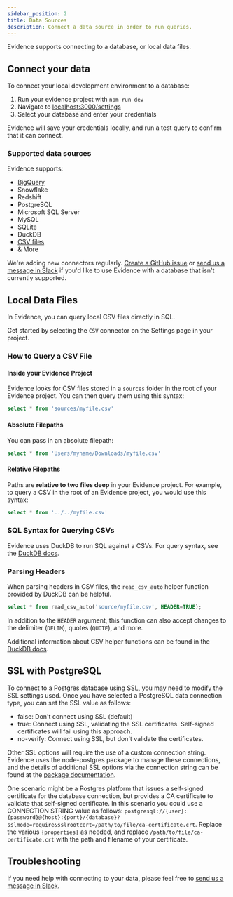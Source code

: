 ```yaml
---
sidebar_position: 2
title: Data Sources
description: Connect a data source in order to run queries.
---
```


Evidence supports connecting to a database, or local data files.

## Connect your data

To connect your local development environment to a database:

1. Run your evidence project with `npm run dev`
1. Navigate to [localhost:3000/settings](http://localhost:3000/settings)
1. Select your database and enter your credentials

Evidence will save your credentials locally, and run a test query to confirm that it can connect.

### Supported data sources

Evidence supports:

- [BigQuery](/guides/bigquery)
- Snowflake
- Redshift
- PostgreSQL
- Microsoft SQL Server
- MySQL
- SQLite
- DuckDB
- [CSV files](#local-data-files)
- & More

We're adding new connectors regularly. [Create a GitHub issue](https://github.com/evidence-dev/evidence/issues) or [send us a message in Slack](https://join.slack.com/t/evidencedev/shared_invite/zt-uda6wp6a-hP6Qyz0LUOddwpXW5qG03Q) if you'd like to use Evidence with a database that isn't currently supported.

## Local Data Files

In Evidence, you can query local CSV files directly in SQL.

Get started by selecting the `CSV` connector on the Settings page in your project.

### How to Query a CSV File

#### Inside your Evidence Project

Evidence looks for CSV files stored in a `sources` folder in the root of your Evidence project. You can then query them using this syntax:

```sql
select * from 'sources/myfile.csv'
```

#### Absolute Filepaths

You can pass in an absolute filepath:

```sql
select * from 'Users/myname/Downloads/myfile.csv'
```

#### Relative Filepaths

Paths are **relative to two files deep** in your Evidence project. For example, to query a CSV in the root of an Evidence project, you would use this syntax:

```sql
select * from '../../myfile.csv'
```

### SQL Syntax for Querying CSVs

Evidence uses DuckDB to run SQL against a CSVs. For query syntax, see the [DuckDB docs](https://duckdb.org/docs/sql/query_syntax/select).

### Parsing Headers

When parsing headers in CSV files, the `read_csv_auto` helper function provided by DuckDB can be helpful.

```sql
select * from read_csv_auto('source/myfile.csv', HEADER=TRUE);
```

In addition to the `HEADER` argument, this function can also accept changes to the delimiter (`DELIM`), quotes (`QUOTE`), and more.

Additional information about CSV helper functions can be found in the [DuckDB docs](https://duckdb.org/docs/data/csv).

## SSL with PostgreSQL

To connect to a Postgres database using SSL, you may need to modify the SSL settings used. Once you have selected a PostgreSQL data connection type, you can set the SSL value as follows:
 - false: Don't connect using SSL (default)
 - true: Connect using SSL, validating the SSL certificates. Self-signed certificates will fail using this approach.
 - no-verify: Connect using SSL, but don't validate the certificates.

Other SSL options will require the use of a custom connection string. Evidence uses the node-postgres package to manage these connections, and the details of additional SSL options via the connection string can be found at the [package documentation](https://node-postgres.com/features/ssl).

One scenario might be a Postgres platform that issues a self-signed certificate for the database connection, but provides a CA certificate to validate that self-signed certificate. In this scenario you could use a CONNECTION STRING value as follows: `postgresql://{user}:{password}@{host}:{port}/{database}?sslmode=require&sslrootcert=/path/to/file/ca-certificate.crt`. Replace the various `{properties}` as needed, and replace `/path/to/file/ca-certificate.crt` with the path and filename of your certificate.

## Troubleshooting

If you need help with connecting to your data, please feel free to [send us a message in Slack](https://join.slack.com/t/evidencedev/shared_invite/zt-uda6wp6a-hP6Qyz0LUOddwpXW5qG03Q).
